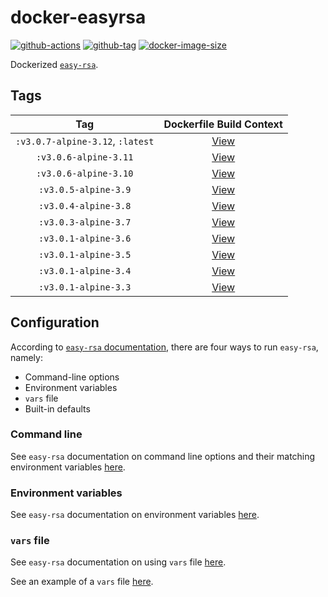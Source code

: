 # docker-easyrsa

[![github-actions](https://github.com/theohbrothers/docker-easyrsa/workflows/ci-master-pr/badge.svg)](https://github.com/theohbrothers/docker-easyrsa/actions)
[![github-tag](https://img.shields.io/github/tag/theohbrothers/docker-easyrsa)](https://github.com/theohbrothers/docker-easyrsa/releases/)
[![docker-image-size](https://img.shields.io/docker/image-size/theohbrothers/docker-easyrsa/latest)](https://hub.docker.com/r/theohbrothers/docker-easyrsa)

Dockerized [`easy-rsa`](https://github.com/OpenVPN/easy-rsa).

## Tags

| Tag | Dockerfile Build Context |
|:-------:|:---------:|
| `:v3.0.7-alpine-3.12`, `:latest` | [View](variants/v3.0.7-alpine-3.12 ) |
| `:v3.0.6-alpine-3.11` | [View](variants/v3.0.6-alpine-3.11 ) |
| `:v3.0.6-alpine-3.10` | [View](variants/v3.0.6-alpine-3.10 ) |
| `:v3.0.5-alpine-3.9` | [View](variants/v3.0.5-alpine-3.9 ) |
| `:v3.0.4-alpine-3.8` | [View](variants/v3.0.4-alpine-3.8 ) |
| `:v3.0.3-alpine-3.7` | [View](variants/v3.0.3-alpine-3.7 ) |
| `:v3.0.1-alpine-3.6` | [View](variants/v3.0.1-alpine-3.6 ) |
| `:v3.0.1-alpine-3.5` | [View](variants/v3.0.1-alpine-3.5 ) |
| `:v3.0.1-alpine-3.4` | [View](variants/v3.0.1-alpine-3.4 ) |
| `:v3.0.1-alpine-3.3` | [View](variants/v3.0.1-alpine-3.3 ) |

## Configuration

According to [`easy-rsa` documentation](https://github.com/OpenVPN/easy-rsa/blob/v3.0.0/doc/EasyRSA-Advanced.md#configuration-reference), there are four ways to run `easy-rsa`, namely:

- Command-line options
- Environment variables
- `vars` file
- Built-in defaults

### Command line

See `easy-rsa` documentation on command line options and their matching environment variables [here](https://github.com/OpenVPN/easy-rsa/blob/v3.0.0/doc/EasyRSA-Readme.md#obtaining-and-using-easy-rsa).

### Environment variables

See `easy-rsa` documentation on environment variables [here](https://github.com/OpenVPN/easy-rsa/blob/v3.0.0/doc/EasyRSA-Advanced.md#environmental-variables-reference).

### `vars` file

See `easy-rsa` documentation on using `vars` file [here](https://github.com/OpenVPN/easy-rsa/blob/v3.0.0/doc/EasyRSA-Advanced.md#vars-autodetection).

See an example of a `vars` file [here](https://github.com/OpenVPN/easy-rsa/blob/v3.0.0/easyrsa3/vars.example).
